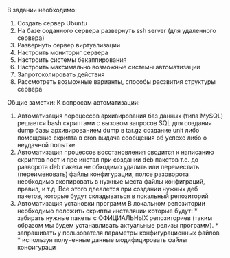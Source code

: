 В задании необходимо:
1. Создать сервер Ubuntu
2. На базе соданного сервера развернуть ssh server (для удаленного сервера)
3. Развернуть сервер виртуализации
4. Настроить мониториг сервера
5. Настроить системы бекаппирования
6. Настроить максимально возможные системы автоматизации
7. Запротоколировать действия
8. Рассмотреть возможные варианты, способы расзвития структуры сервера

Общие заметки:
К вопросам автоматизации:
1.  Автоматизация порецессов архивирования баз данных (типа MySQL)
	решается bash скриптами с вызовом запросов SQL для создания dump базы
	архивированием dump в tar.gz
	создание unit либо помещение скрипта в cron
	выдача сообщения об успехе либо о неудачной попытке	
2. Автоматизация процессов восстановления
	сводится к написанию скриптов пост и пре инстал при создании deb пакетов
	т.е. до разворота deb пакета не обходимо удалить или переместить (переименовать) файлы конфигурации, полсе разоворота необходимо скопировать в нужные места файлы конфиграций, правил, и  т.д.
	Все этого длеалется при создании нужных деб пакетов, которые будут складываться в локальный репозиторий 
3. Автоматизация установки программ
	В локальном репозитории необходимо положить скрипты инсталяции которые будут:
		 * забирать нужные пакеты с ОФИЦИАЛЬНЫХ  репозиториев (таким образом мы будем устанавливать актуальные релизы программ). 
		 * запрашивать у пользователя параметры конфигурационных файлов
		 * используя полученные данные модифицировать файлы конфигураци
		 